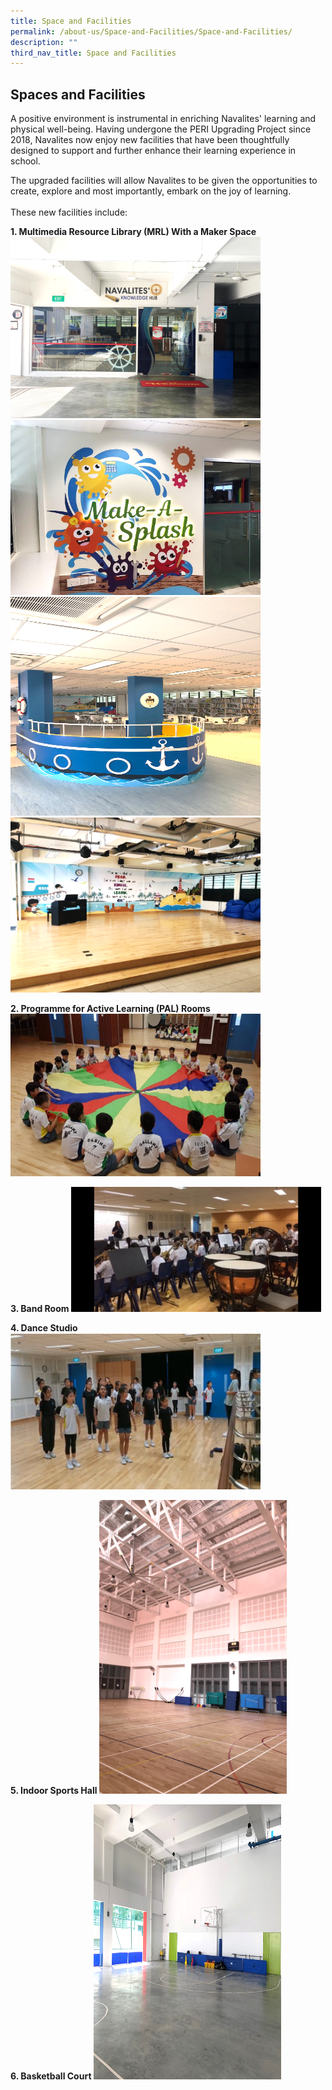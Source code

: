 ```yaml
---
title: Space and Facilities
permalink: /about-us/Space-and-Facilities/Space-and-Facilities/
description: ""
third_nav_title: Space and Facilities
---
```

## Spaces and Facilities

A positive environment is instrumental in enriching Navalites' learning and physical well-being. Having undergone the PERI Upgrading Project since 2018, Navalites now enjoy new facilities that have been thoughtfully designed to support and further enhance their learning experience in school.  

The upgraded facilities will allow Navalites to be given the opportunities to create, explore and most importantly, embark on the joy of learning. <br>
<br>These new facilities include:
 
**1\. Multimedia Resource Library (MRL) With a Maker Space**
<img style="width:400px;height:290px;" src="/images/mrl1.png"> <br>
<img style="width:400px;height:280px;" src="/images/mrl3.png"> <br>
<img style="width:400px;height:350px;" src="/images/mrl2.png"> <br>
<img style="width:400px;height:280px;" src="/images/mrl4.png">

**2\. Programme for Active Learning (PAL) Rooms**
<img style="width:400px;height:260px;" src="/images/pal1.jpeg">


**3\. Band Room**
<img style="width:400px;height:200px;" src="/images/bandroom1.jpeg">


**4\. Dance Studio**
<img style="width:400px;height:250px;" src="/images/dancestudio1.png">


**5\. Indoor Sports Hall**
<img style="width:300px;height:470px;" src="/images/sportshall1.png">


**6\. Basketball Court**
<img style="width:300px;height:440px;" src="/images/basketballcourt1.png">
